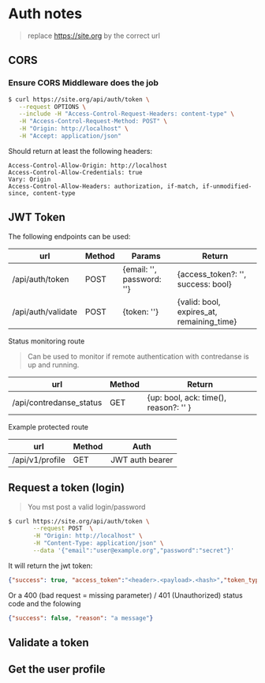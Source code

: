 # Auth notes

> replace https://site.org by the correct url

## CORS

### Ensure CORS Middleware does the job

```bash 
$ curl https://site.org/api/auth/token \
   --request OPTIONS \
   --include -H "Access-Control-Request-Headers: content-type" \
   -H "Access-Control-Request-Method: POST" \
   -H "Origin: http://localhost" \
   -H "Accept: application/json"
```

Should return at least the following headers:

```
Access-Control-Allow-Origin: http://localhost
Access-Control-Allow-Credentials: true
Vary: Origin
Access-Control-Allow-Headers: authorization, if-match, if-unmodified-since, content-type
```

## JWT Token

The following endpoints can be used:


| url                | Method   | Params                    | Return                                    |
|--------------------|----------|---------------------------|-------------------------------------------|
| /api/auth/token    | POST     | {email: '', password: ''} | {access_token?: '', success: bool}        |
| /api/auth/validate | POST     | {token: ''}               | {valid: bool, expires_at, remaining_time} |

Status monitoring route

> Can be used to monitor if remote authentication with contredanse is up and running.

| url                       | Method   | Return                                |
|---------------------------|----------|---------------------------------------|
| /api/contredanse_status   | GET      | {up: bool, ack: time(), reason?: '' } |  


Example protected route

| url                | Method   | Auth             | 
|--------------------|----------|------------------| 
| /api/v1/profile    | GET      | JWT auth bearer  | 


## Request a token (login)

> You mst post a valid login/password

```bash
$ curl https://site.org/api/auth/token \
       --request POST  \
       -H "Origin: http://localhost" \
       -H "Content-Type: application/json" \
       --data '{"email":"user@example.org","password":"secret"}'
```

It will return the jwt token: 

```json
{"success": true, "access_token":"<header>.<payload>.<hash>","token_type":"api_auth"}
```

Or a 400 (bad request = missing parameter) / 401 (Unauthorized) status code and the folowing

```json
{"success": false, "reason": "a message"}
```

## Validate a token



## Get the user profile

